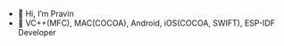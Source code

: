 - 👋 Hi, I’m Pravin
- 👀 VC++(MFC), MAC(COCOA), Android, iOS(COCOA, SWIFT), ESP-IDF Developer

<!---
gawadepd07/gawadepd07 is a ✨ special ✨ repository because its `README.md` (this file) appears on your GitHub profile.
You can click the Preview link to take a look at your changes.
--->
